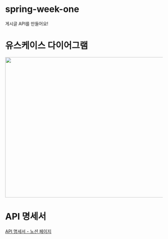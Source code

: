# spring-week-one
게시글 API를 만들어요!

# 유스케이스 다이어그램
<img src="https://user-images.githubusercontent.com/87173870/209443125-9114a2d7-c460-4f6d-acd4-a6762bc97bca.png" width="800" height="450">

# API 명세서
[API 명세서 - 노션 페이지](https://immense-joke-8e7.notion.site/11e31bdd80c743b593841783d520ac7f?v=6360602734ff456ca4201db2062cf1d2)

